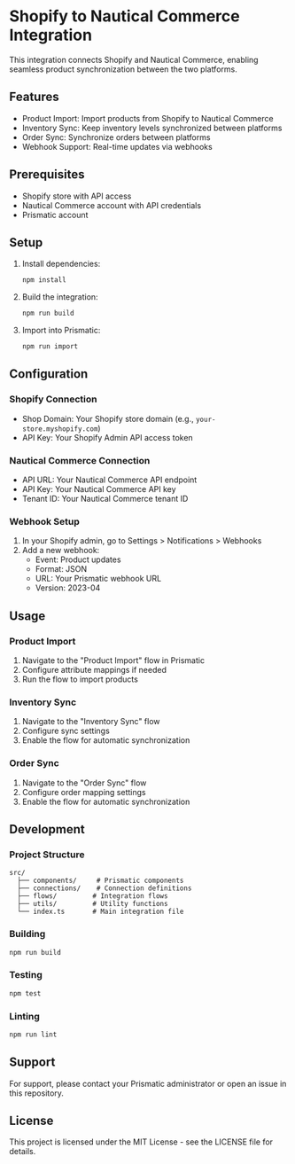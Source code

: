 # Shopify to Nautical Commerce Integration

This integration connects Shopify and Nautical Commerce, enabling seamless product synchronization between the two platforms.

## Features

- Product Import: Import products from Shopify to Nautical Commerce
- Inventory Sync: Keep inventory levels synchronized between platforms
- Order Sync: Synchronize orders between platforms
- Webhook Support: Real-time updates via webhooks

## Prerequisites

- Shopify store with API access
- Nautical Commerce account with API credentials
- Prismatic account

## Setup

1. Install dependencies:

   ```bash
   npm install
   ```

2. Build the integration:

   ```bash
   npm run build
   ```

3. Import into Prismatic:
   ```bash
   npm run import
   ```

## Configuration

### Shopify Connection

- Shop Domain: Your Shopify store domain (e.g., `your-store.myshopify.com`)
- API Key: Your Shopify Admin API access token

### Nautical Commerce Connection

- API URL: Your Nautical Commerce API endpoint
- API Key: Your Nautical Commerce API key
- Tenant ID: Your Nautical Commerce tenant ID

### Webhook Setup

1. In your Shopify admin, go to Settings > Notifications > Webhooks
2. Add a new webhook:
   - Event: Product updates
   - Format: JSON
   - URL: Your Prismatic webhook URL
   - Version: 2023-04

## Usage

### Product Import

1. Navigate to the "Product Import" flow in Prismatic
2. Configure attribute mappings if needed
3. Run the flow to import products

### Inventory Sync

1. Navigate to the "Inventory Sync" flow
2. Configure sync settings
3. Enable the flow for automatic synchronization

### Order Sync

1. Navigate to the "Order Sync" flow
2. Configure order mapping settings
3. Enable the flow for automatic synchronization

## Development

### Project Structure

```
src/
  ├── components/     # Prismatic components
  ├── connections/    # Connection definitions
  ├── flows/         # Integration flows
  ├── utils/         # Utility functions
  └── index.ts       # Main integration file
```

### Building

```bash
npm run build
```

### Testing

```bash
npm test
```

### Linting

```bash
npm run lint
```

## Support

For support, please contact your Prismatic administrator or open an issue in this repository.

## License

This project is licensed under the MIT License - see the LICENSE file for details.
